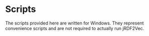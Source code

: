 # Scripts
The scripts provided here are written for Windows.
They represent convenience scripts and are not required to actually run jRDF2Vec.